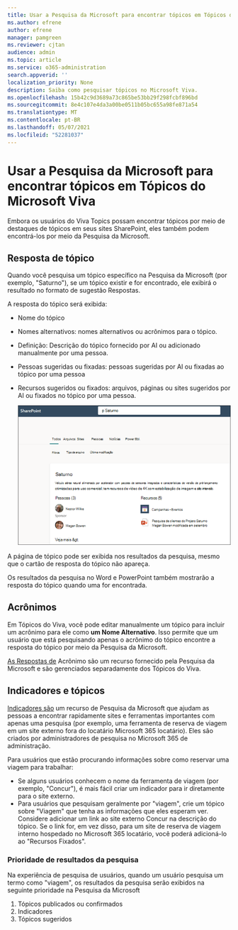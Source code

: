 ```yaml
---
title: Usar a Pesquisa da Microsoft para encontrar tópicos em Tópicos do Microsoft Viva
ms.author: efrene
author: efrene
manager: pamgreen
ms.reviewer: cjtan
audience: admin
ms.topic: article
ms.service: o365-administration
search.appverid: ''
localization_priority: None
description: Saiba como pesquisar tópicos no Microsoft Viva.
ms.openlocfilehash: 15b42c9d3689a73c865be53bb29f298fcbf896bd
ms.sourcegitcommit: 8e4c107e4da3a00be0511b05bc655a98fe871a54
ms.translationtype: MT
ms.contentlocale: pt-BR
ms.lasthandoff: 05/07/2021
ms.locfileid: "52281037"
---
```

# <a name="use-microsoft-search-to-find-topics-in-microsoft-viva-topics"></a>Usar a Pesquisa da Microsoft para encontrar tópicos em Tópicos do Microsoft Viva

Embora os usuários do Viva Topics possam encontrar tópicos por meio de destaques de tópicos em seus sites SharePoint, eles também podem encontrá-los por meio da Pesquisa da Microsoft. 

## <a name="topic-answer"></a>Resposta de tópico

Quando você pesquisa um tópico específico na Pesquisa da Microsoft (por exemplo, "Saturno"), se um tópico existir e for encontrado, ele exibirá o resultado no formato de sugestão Respostas.

A resposta do tópico será exibida:
- Nome do tópico
- Nomes alternativos: nomes alternativos ou acrônimos para o tópico.
- Definição: Descrição do tópico fornecido por AI ou adicionado manualmente por uma pessoa.
- Pessoas sugeridas ou fixadas: pessoas sugeridas por AI ou fixadas ao tópico por uma pessoa
- Recursos sugeridos ou fixados: arquivos, páginas ou sites sugeridos por AI ou fixados no tópico por uma pessoa. 

   ![Tópico na Pesquisa](../media/knowledge-management/search-topic-answer.png) 

A página de tópico pode ser exibida nos resultados da pesquisa, mesmo que o cartão de resposta do tópico não apareça.

Os resultados da pesquisa no Word e PowerPoint também mostrarão a resposta do tópico quando uma for encontrada.


## <a name="acronyms"></a>Acrônimos

Em Tópicos do Viva, você pode editar manualmente um tópico para incluir um acrônimo para ele como <b>um Nome Alternativo</b>. Isso permite que um usuário que está pesquisando apenas o acrônimo do tópico encontre a resposta do tópico por meio da Pesquisa da Microsoft.

[As Respostas de](/microsoftsearch/manage-acronyms) Acrônimo são um recurso fornecido pela Pesquisa da Microsoft e são gerenciados separadamente dos Tópicos do Viva.

## <a name="bookmarks-and-topics"></a>Indicadores e tópicos

[Indicadores são](/microsoftsearch/manage-bookmarks) um recurso de Pesquisa da Microsoft que ajudam as pessoas a encontrar rapidamente sites e ferramentas importantes com apenas uma pesquisa (por exemplo, uma ferramenta de reserva de viagem em um site externo fora do locatário Microsoft 365 locatário). Eles são criados por administradores de pesquisa no Microsoft 365 de administração. 

Para usuários que estão procurando informações sobre como reservar uma viagem para trabalhar:

- Se alguns usuários conhecem o nome da ferramenta de viagem (por exemplo, "Concur"), é mais fácil criar um indicador para ir diretamente para o site externo.
- Para usuários que pesquisam geralmente por "viagem", crie um tópico sobre "Viagem" que tenha as informações que eles esperam ver. Considere adicionar um link ao site externo Concur na descrição do tópico. Se o link for, em vez disso, para um site de reserva de viagem interno hospedado no Microsoft 365 locatário, você poderá adicioná-lo ao "Recursos Fixados".
 
### <a name="search-results-priority"></a>Prioridade de resultados da pesquisa 
 
Na experiência de pesquisa de usuários, quando um usuário pesquisa um termo como "viagem", os resultados da pesquisa serão exibidos na seguinte prioridade na Pesquisa da Microsoft
1. Tópicos publicados ou confirmados 
2. Indicadores
3. Tópicos sugeridos
